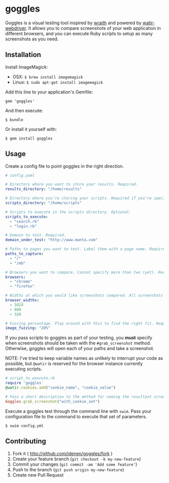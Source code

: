 # goggles

Goggles is a visual testing tool inspired by [wraith](http://github.com/bbc-news/wraith) and powered by [watir-webdriver](http://github.com/watir/watir-webdriver). It allows you to compare screenshots of your web application in different browsers, and you can execute Ruby scripts to setup as many screenshots as you need.

## Installation

Install ImageMagick:

* OSX: `$ brew install imagemagick`
* Linux: `$ sudo apt-get install imagemagick`

Add this line to your application's Gemfile:

    gem 'goggles'

And then execute:

    $ bundle

Or install it yourself with:

    $ gem install goggles

## Usage

Create a config file to point goggles in the right direction.
``` yaml
# config.yaml

# Directory where you want to store your results. Required.
results_directory: "/home/results"

# Directory where you're storing your scripts. Required if you're specify scripts below.
scripts_directory: "/home/scripts"

# Scripts to execute in the scripts directory. Optional.
scripts_to_execute:
  - "search.rb"
  - "login.rb"

# Domain to test. Required.
domain_under_test: "http://www.manta.com"

# Paths to pages you want to test. Label them with a page name. Required.
paths_to_capture: 
  - "/"
  - "/mb"

# Browsers you want to compare. Cannot specify more than two (yet). Required.
browsers:
  - "chrome"
  - "firefox"

# Widths at which you would like screenshots compared. All screenshots will be taken at a height of 768. Required.
browser_widths:
  - 1024
  - 600
  - 320

# Fuzzing percentage. Play around with this to find the right fit. Required.
image_fuzzing: "20%"
```

If you pass scripts to goggles as part of your testing, you **must** specify when screenshots should be taken with the `#grab_screenshot` method. Otherwise, goggles will open each of your paths and take a screenshot.

NOTE: I've tried to keep variable names as unlikely to interrupt your code as possible, but `@watir` is reserved for the browser instance currently executing scripts.

``` ruby
# script_to_execute.rb
require 'goggles'
@watir.cookies.add("cookie_name", "cookie_value")

# Pass a short description to the method for naming the resultant screenshot
Goggles.grab_screenshot("with_cookie_set")
```

Execute a goggles test through the command line with `swim`. Pass your configuration file to the command to execute that set of parameters.

    $ swim config.yml

## Contributing

1. Fork it ( http://github.com/jdenen/goggles/fork )
2. Create your feature branch (`git checkout -b my-new-feature`)
3. Commit your changes (`git commit -am 'Add some feature'`)
4. Push to the branch (`git push origin my-new-feature`)
5. Create new Pull Request
